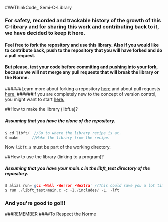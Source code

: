 #WeThinkCode_   Semi-C-Library
###  For safety, recorded and trackable history of the growth of this C-library and for sharing this work and contributing back to it, we have decided to keep it here.
####   Feel free to fork the repository and use this library. Also if you would like to contribute back, push to the repository that you will have forked and do a pull request.
####    But please, test your code before commiting and pushing into your fork, because we will not merge any pull requests that will break the library or the Norme.
######Learn more about forking a repository <a href=https://help.github.com/articles/fork-a-repo/>here</a> and about pull requests <a href=https://help.github.com/articles/creating-a-pull-request/>here.</a>
######If you are completely new to the concept of version control, you might want to start <a href="https://www.youtube.com/watch?v=Y9XZQO1n_7c">here.</a> 

##How to make the library (libft.a)?
##### Assuming that you have the clone of the repository.
```C
$ cd libft/  //Go to where the library recipe is at.
$ make      //Make the library from the recipe.
```
Now ```libft.a``` must be part of the working directory.

##How to use the library (linking to a program)?
##### Assuming that you have your main.c in the libft_test directory of the repository.
```C
$ alias run='gcc -Wall -Werror -Wextra' //This could save you a lot time.
$ run ./libft_test/main.c -c -I./includes/ -L. -lft
```
###  And you're good to go!!!

###REMEMBER
####To Respect the Norme
